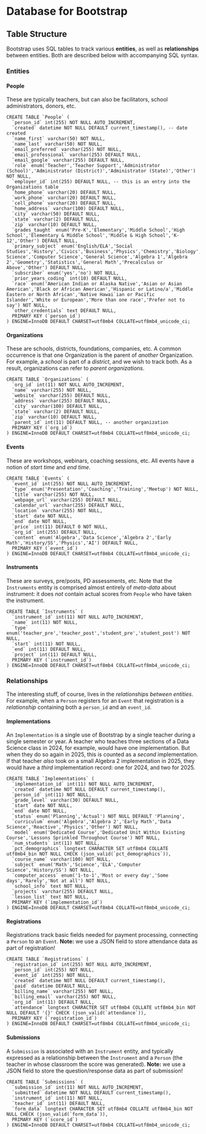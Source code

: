 # Database for Bootstrap


## Table Structure
Bootstrap uses SQL tables to track various **entities**, as well as **relationships** between entities. Both are described below with accompanying SQL syntax.

### Entities

#### People
These are typically teachers, but can also be facilitators, school administrators, donors, etc.

```
CREATE TABLE `People` (
  `person_id` int(255) NOT NULL AUTO_INCREMENT,
  `created` datetime NOT NULL DEFAULT current_timestamp(), -- date created
  `name_first` varchar(50) NOT NULL,
  `name_last` varchar(50) NOT NULL,
  `email_preferred` varchar(255) NOT NULL,
  `email_professional` varchar(255) DEFAULT NULL,
  `email_google` varchar(255) DEFAULT NULL,
  `role` enum('Teacher','Teacher Support','Administrator (School)','Administrator (District)','Administrator (State)','Other') NOT NULL,
  `employer_id` int(255) DEFAULT NULL, -- this is an entry into the Organizations table
  `home_phone` varchar(20) DEFAULT NULL,
  `work_phone` varchar(20) DEFAULT NULL,
  `cell_phone` varchar(20) DEFAULT NULL,
  `home_address` varchar(100) DEFAULT NULL,
  `city` varchar(50) DEFAULT NULL,
  `state` varchar(2) DEFAULT NULL,
  `zip` varchar(10) DEFAULT NULL,
  `grades_taught` enum('Pre-K','Elementary','Middle School','High School','Elementary & Middle School','Middle & High School','K-12','Other') DEFAULT NULL,
  `primary_subject` enum('English/ELA','Social Studies','History','Civics','Business','Physics','Chemistry','Biology','Earth Science','Computer Science','General Science','Algebra 1','Algebra 2','Geometry','Statistics','General Math','Precalculus or Above','Other') DEFAULT NULL,
  `subscriber` enum('yes','no') NOT NULL,
  `prior_years_coding` int(10) DEFAULT NULL,
  `race` enum('American Indian or Alaska Native','Asian or Asian American','Black or African American','Hispanic or Latino/a','Middle Eastern or North African','Native Hawai`ian or Pacific Islander','White or European','More than one race','Prefer not to say') NOT NULL,
  `other_credentials` text DEFAULT NULL,
  PRIMARY KEY (`person_id`)
) ENGINE=InnoDB DEFAULT CHARSET=utf8mb4 COLLATE=utf8mb4_unicode_ci;
```

#### Organizations 
These are schools, districts, foundations, companies, etc. A common occurrence is that one Organization is the parent of _another_ Organization. For example, a _school_ is part of a _district_, and we wish to track both. As a result, organizations can refer to _parent organizations_.

```
CREATE TABLE `Organizations` (
  `org_id` int(11) NOT NULL AUTO_INCREMENT,
  `name` varchar(255) NOT NULL,
  `website` varchar(255) DEFAULT NULL,
  `address` varchar(255) DEFAULT NULL,
  `city` varchar(100) DEFAULT NULL,
  `state` varchar(2) DEFAULT NULL,
  `zip` varchar(10) DEFAULT NULL,
  `parent_id` int(11) DEFAULT NULL, -- another organization
  PRIMARY KEY (`org_id`)
) ENGINE=InnoDB DEFAULT CHARSET=utf8mb4 COLLATE=utf8mb4_unicode_ci;

```

#### Events 
These are workshops, webinars, coaching sessions, etc. All events have a notion of _start time_ and _end time_.

```
CREATE TABLE `Events` (
  `event_id` int(255) NOT NULL AUTO_INCREMENT,
  `type` enum('Presentation','Coaching','Training','Meetup') NOT NULL,
  `title` varchar(255) NOT NULL,
  `webpage_url` varchar(255) DEFAULT NULL,
  `calendar_url` varchar(255) DEFAULT NULL,
  `location` varchar(255) NOT NULL,
  `start` date NOT NULL,
  `end` date NOT NULL,
  `price` int(11) DEFAULT 0 NOT NULL,
  `org_id` int(255) DEFAULT NULL,
  `content` enum('Algebra','Data Science','Algebra 2','Early Math','History/SS','Physics','AI') DEFAULT NULL,
  PRIMARY KEY (`event_id`)
) ENGINE=InnoDB DEFAULT CHARSET=utf8mb4 COLLATE=utf8mb4_unicode_ci;
```

#### Instruments
These are surveys, pre/posts, PD assessments, etc. Note that the `Instruments` entity is comprised almost entirely of _meta-data_ about instrument: it does *not* contain actual scores from `People` who have taken the instrument.

```
CREATE TABLE `Instruments` (
  `instrument_id` int(11) NOT NULL AUTO_INCREMENT,
  `name` int(11) NOT NULL,
  `type` enum('teacher_pre','teacher_post','student_pre','student_post') NOT NULL,
  `start` int(11) NOT NULL,
  `end` int(11) DEFAULT NULL,
  `project` int(11) DEFAULT NULL,
  PRIMARY KEY (`instrument_id`)
) ENGINE=InnoDB DEFAULT CHARSET=utf8mb4 COLLATE=utf8mb4_unicode_ci;
```

### Relationships
The interesting stuff, of course, lives in the _relationships between entities_. For example, when a `Person` registers for an `Event` that registration is a _relationship_ containing both a `person_id` and an `event_id`.

#### Implementations
An `Implementation` is a single use of Bootstrap by a single teacher during a single semester or year. A teacher who teaches three sections of a Data Science class in 2024, for example, would have one implementation. But when they do so again in 2025, this is counted as a _second_ implementation. If that teacher _also_ took on a small Algebra 2 implementation in 2025, they would have a _third_ implementation record: one for 2024, and two for 2025.

```
CREATE TABLE `Implementations` (
  `implementation_id` int(11) NOT NULL AUTO_INCREMENT,
  `created` datetime NOT NULL DEFAULT current_timestamp(),
  `person_id` int(11) NOT NULL,
  `grade_level` varchar(30) DEFAULT NULL,
  `start` date NOT NULL,
  `end` date NOT NULL,
  `status` enum('Planning','Actual') NOT NULL DEFAULT 'Planning',
  `curriculum` enum('Algebra','Algebra 2','Early Math','Data Science','Reactive','Physics','Other') NOT NULL,
  `model` enum('Dedicated Course','Dedicated Unit Within Existing Course','Lessons Sprinkled Throughout Course') NOT NULL,
  `num_students` int(11) NOT NULL,
  `pct_demographics` longtext CHARACTER SET utf8mb4 COLLATE utf8mb4_bin NOT NULL CHECK (json_valid(`pct_demographics`)),
  `course_name` varchar(100) NOT NULL,
  `subject` enum('Math','Science','ELA','Computer Science','History/SS') NOT NULL,
  `computer_access` enum('1-to-1','Most or every day','Some days','Rarely','Not at all') NOT NULL,
  `school_info` text NOT NULL,
  `projects` varchar(255) DEFAULT NULL,
  `lesson_list` text NOT NULL,
  PRIMARY KEY (`implementation_id`)
) ENGINE=InnoDB DEFAULT CHARSET=utf8mb4 COLLATE=utf8mb4_unicode_ci;
```

#### Registrations
Registrations track basic fields needed for payment processing, connecting a `Person` to an `Event`. **Note:** we use a JSON field to store attendance data as part of registration!

```
CREATE TABLE `Registrations` (
  `registration_id` int(255) NOT NULL AUTO_INCREMENT,
  `person_id` int(255) NOT NULL,
  `event_id` int(255) NOT NULL,
  `created` datetime NOT NULL DEFAULT current_timestamp(),
  `paid` datetime DEFAULT NULL,
  `billing_name` varchar(255) NOT NULL,
  `billing_email` varchar(255) NOT NULL,
  `org_id` int(11) DEFAULT NULL,
  `attendance` longtext CHARACTER SET utf8mb4 COLLATE utf8mb4_bin NOT NULL DEFAULT '{}' CHECK (json_valid(`attendance`)),
  PRIMARY KEY (`registration_id`)
) ENGINE=InnoDB DEFAULT CHARSET=utf8mb4 COLLATE=utf8mb4_unicode_ci;
```

#### Submissions
A `Submission` is associated with an `Instrument` entity, and typically expressed as a relationship between the `Instrument` and a `Person` (the teacher in whose classroom the score was generated). **Note:** we use a JSON field to store the question/response data as part of submission!

```
CREATE TABLE `Submissions` (
  `submission_id` int(11) NOT NULL AUTO_INCREMENT,
  `submitted` datetime NOT NULL DEFAULT current_timestamp(),
  `instrument_id` int(11) NOT NULL,
  `teacher_id` int(11) DEFAULT NULL,
  `form_data` longtext CHARACTER SET utf8mb4 COLLATE utf8mb4_bin NOT NULL CHECK (json_valid(`form_data`)),
  PRIMARY KEY (`score_id`)
) ENGINE=InnoDB DEFAULT CHARSET=utf8mb4 COLLATE=utf8mb4_unicode_ci;
```